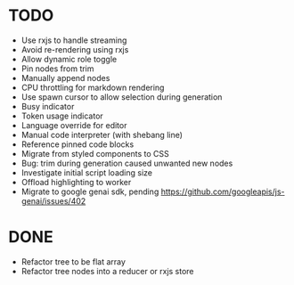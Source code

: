 # TODO

- Use rxjs to handle streaming
- Avoid re-rendering using rxjs
- Allow dynamic role toggle
- Pin nodes from trim
- Manually append nodes
- CPU throttling for markdown rendering
- Use spawn cursor to allow selection during generation
- Busy indicator
- Token usage indicator
- Language override for editor
- Manual code interpreter (with shebang line)
- Reference pinned code blocks
- Migrate from styled components to CSS
- Bug: trim during generation caused unwanted new nodes
- Investigate initial script loading size
- Offload highlighting to worker
- Migrate to google genai sdk, pending https://github.com/googleapis/js-genai/issues/402

# DONE

- Refactor tree to be flat array
- Refactor tree nodes into a reducer or rxjs store
